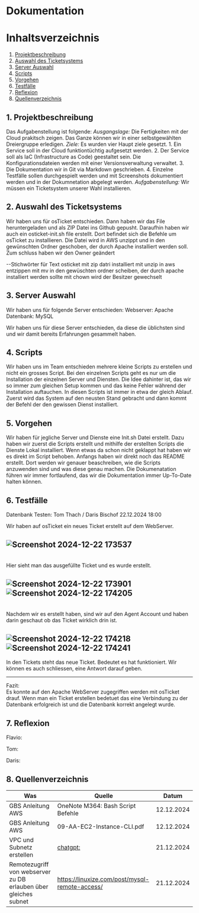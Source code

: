 # Dokumentation

# Inhaltsverzeichnis
1. [Projektbeschreibung](#1-projektbeschreibung)
2. [Auswahl des Ticketsystems](#1-auswahl-des-ticketsystems)
3. [Server Auswahl](#3-server-auswahl)
4. [Scripts](#3-Scripts)
5. [Vorgehen](#4-Vorgehen)
6. [Testfälle](#5-Testfälle)
7. [Reflexion](#7-reflexion)
8. [Quellenverzeichnis](#8-Quellenverzeichnis)

## 1. **Projektbeschreibung**
Das Aufgabenstellung ist folgende:
*Ausgangslage:*
Die Fertigkeiten mit der Cloud prakitsch zeigen. Das Ganze können wir in einer selbstgewählten Dreiergruppe erledigen.
*Ziele:*
Es wurden vier Haupt ziele gesetzt. 1. Ein Service soll in der Cloud funktiontüchtig aufgesetzt werden. 2. Der Service soll als IaC (Infrastructure as Code) geestaltet sein. Die Konfigurationsdateien werden mit einer Versionsverwaltung verwaltet. 3. Die Dokumentation wir in Git via Markdown geschrieben. 4. Einzelne Testfälle sollen durchgespielt werden und mit Screenshots dokumentiert werden und in der Dokumnetation abgelegt werden.
*Aufgabenstellung:* 
Wir müssen ein Ticketsystem unserer Wahl installieren.

## 2. **Auswahl des Ticketsystems**
Wir haben uns für osTicket entschieden.
Dann haben wir das File heruntergeladen und als ZIP Datei ins Github gepusht.
Daraufhin haben wir auch ein osticket-init.sh file erstellt. Dort befindet sich die Befehle um
osTicket zu installieren. Die Datei wird in AWS unzippt und in den gewünschten Ordner geschoben,
der durch Apache installiert werden soll. Zum schluss haben wir den Owner geändert

--Stichwörter für Text
osticket mit zip datri installiert
mit unzip in aws entzippen
mit mv in den gewüschten ordner scheiben, der durch apache installiert werden sollte
mit chown wird der Besitzer gewechselt

## 3. **Server Auswahl**
Wir haben uns für folgende Server entschieden:
Webserver:  Apache
Datenbank:  MySQL

Wir haben uns für diese Server entschieden, da diese die üblichsten sind und wir damit bereits Erfahrungen gesammelt haben.

## 4. Scripts
Wir haben uns im Team entschieden mehrere kleine Scripts zu erstellen und nicht ein grosses Script. Bei den einzelnen Scripts geht es nur um die Installation der einzelnen Server und Diensten. Die Idee dahinter ist, das wir so immer zum gleichen Setup kommen und das keine Fehler während der Installation auftauchen. In diesen Scripts ist immer in etwa der gleich Ablauf. Zuerst wird das System auf den neusten Stand gebracht und dann kommt der Befehl der den gewissen Dienst installiert. 


## 5. Vorgehen
Wir haben für jegliche Server und Dienste eine Init.sh Datei erstellt. Dazu haben wir zuerst die Scripts erstellt und mithilfe der erstellten Scripts die Dienste Lokal installiert. Wenn etwas da schon nicht geklappt hat haben wir es direkt im Script behoben. 
Anfangs haben wir direkt noch das README erstellt. Dort werden wir genauer beaschreiben, wie die Scripts anzuwenden sind und was diese genau machen.
Die Dokumenatation führen wir immer fortlaufend, das wir die Dokumentation immer Up-To-Date halten können.

## 6. Testfälle

Datenbank Testen: Tom Thach / Daris Bischof 22.12.2024 18:00

Wir haben auf osTicket ein neues Ticket erstellt auf dem WebServer.

![Screenshot 2024-12-22 173537](https://github.com/user-attachments/assets/545bd1fd-3d1c-4393-92fe-1c679fbdd2cf)
---
<br>
Hier sieht man das ausgefüllte Ticket und es wurde erstellt.

![Screenshot 2024-12-22 173901](https://github.com/user-attachments/assets/cafd47d5-4cff-4779-b6b5-a9f93f5b29ca)
![Screenshot 2024-12-22 174205](https://github.com/user-attachments/assets/69a2bf00-4947-41e0-9b49-16484b40850e)
---
<br>
Nachdem wir es erstellt haben, sind wir auf den Agent Account und haben darin geschaut ob das Ticket wirklich drin ist.

![Screenshot 2024-12-22 174218](https://github.com/user-attachments/assets/a2122c25-6bfb-4428-930a-cedb660d031a)
![Screenshot 2024-12-22 174241](https://github.com/user-attachments/assets/89ca7697-0d63-4c53-85c7-cd88ff0de6e1)
---



In den Tickets steht das neue Ticket. Bedeutet es hat funktioniert.
Wir können es auch schliessen, eine Antwort darauf geben.

---

Fazit: <br>
Es konnte auf den Apache WebServer zugegriffen werden mit osTicket drauf. 
Wenn man ein Ticket erstellen bedetuet das eine Verbindung zu der Datenbank erfolgreich ist und die Datenbank korrekt angelegt wurde.


## 7. Reflexion
Flavio:


Tom:

Daris:

## 8. Quellenverzeichnis
| Was   | Quelle    | Datum  |
|--------------|--------------|--------------|
| GBS Anleitung AWS | OneNote M364: Bash Script Befehle |  12.12.2024 |
| GBS Anleitung AWS    | 09-AA-EC2-Instance-CLI.pdf  | 12.12.2024   |
| VPC und Subnetz erstellen   | [chatgpt:  ](https://chatgpt.com/share/67686072-4fb8-800a-9e1a-e807f45fbd2d)   | 21.12.2024  |
| Remotezugriff von webserver zu DB erlauben über gleiches subnet   | https://linuxize.com/post/mysql-remote-access/  | 21.12.2024   |
